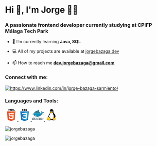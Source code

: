 # Hi 👋, I'm Jorge 👨‍💻
### A passionate frontend developer currently studying at CPIFP Málaga Tech Park
- 🌱 I’m currently learning **Java, SQL**

- 💻 All of my projects are available at [jorgebazaga.dev](https://jorgebazaga.dev)

- 📫 How to reach me **dev.jorgebazaga@gmail.com**

### Connect with me:
<a href="https://linkedin.com/in/jorge-bazaga-sarmiento/" target="blank"><img align="center" src="https://raw.githubusercontent.com/rahuldkjain/github-profile-readme-generator/master/src/images/icons/Social/linked-in-alt.svg" alt="https://www.linkedin.com/in/jorge-bazaga-sarmiento/" height="30" width="40" /></a>


### Languages and Tools:

<a href="https://www.w3.org/html/" target="_blank" rel="noreferrer"> <img src="https://raw.githubusercontent.com/devicons/devicon/master/icons/html5/html5-original-wordmark.svg" alt="css" width="40" height="40"/> </a> <a href="https://www.w3schools.com/css/" target="_blank" rel="noreferrer"> <img src="https://raw.githubusercontent.com/devicons/devicon/master/icons/css3/css3-original-wordmark.svg" alt="css3" width="40" height="40"/> </a> <a href="https://www.docker.com/" target="_blank" rel="noreferrer"> <img src="https://raw.githubusercontent.com/devicons/devicon/master/icons/docker/docker-original-wordmark.svg" alt="docker" width="40" height="40"/> </a> <a href="https://www.linux.org/" target="_blank" rel="noreferrer"> <img src="https://raw.githubusercontent.com/devicons/devicon/master/icons/linux/linux-original.svg" alt="linux" width="40" height="40"/> </a> </p>

<p align="left"><img src="https://github-readme-stats.vercel.app/api/top-langs?username=jorgebazaga&show_icons=true&locale=en&layout=compact" alt="jorgebazaga" /></p><p align="left"><img src="https://github-readme-stats.vercel.app/api?username=jorgebazaga&show_icons=true&locale=en" alt="jorgebazaga" /></p>
